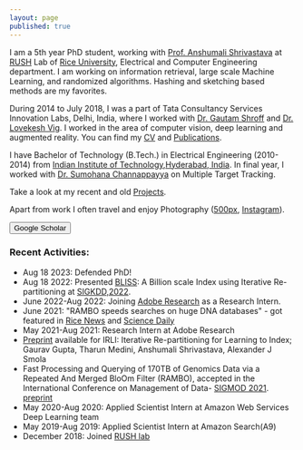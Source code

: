 ```yaml
---
layout: page
published: true
---
```


I am a 5th year PhD student, working with [Prof. Anshumali Shrivastava](https://www.cs.rice.edu/~as143/) at [RUSH](http://rushlab.blogs.rice.edu/about/team/) Lab of [Rice University](https://eceweb.rice.edu/), Electrical and Computer Engineering department. I am working on information retrieval, large scale Machine Learning, and randomized algorithms. Hashing and sketching based methods are my favorites. 

During 2014 to July 2018, I was a part of Tata Consultancy Services Innovation Labs, Delhi, India, where I worked with [Dr. Gautam Shroff](https://www.linkedin.com/in/gautam-shroff-066901/) and [Dr. Lovekesh Vig](https://sites.google.com/site/lovekeshhome/). I worked in the area of computer vision, deep learning and augmented reality. You can find my [CV](https://gaurav16gupta.github.io/CV_GauravGupta.pdf) and [Publications](https://gaurav16gupta.github.io/publications/).

I have Bachelor of Technology (B.Tech.) in Electrical Engineering (2010-2014) from [Indian Institute of Technology,Hyderabad, India](http://www.iith.ac.in). In final year, I worked with [Dr. Sumohana Channappayya](https://www.iith.ac.in/~sumohana/) on Multiple Target Tracking.  

Take a look at my recent and old [Projects](https://gaurav16gupta.github.io/projects). 

Apart from work I often travel and enjoy Photography ([500px](https://500px.com/gaurav16gupta), [Instagram](https://www.instagram.com/gaurav16gupta/)).

<form action="https://scholar.google.co.in/citations?user=OguKfJIAAAAJ&hl=en">
    <input type="submit" value="Google Scholar" width="100" height="20" />
</form>

### Recent Activities:
* Aug 18 2023: Defended PhD!
* Aug 18 2022: Presented [BLISS](https://dl.acm.org/doi/abs/10.1145/3534678.3539414): A Billion scale Index using Iterative Re-partitioning at [SIGKDD,2022](https://kdd.org/kdd2022/).
* June 2022-Aug 2022: Joining [Adobe Research](https://research.adobe.com/) as a Research Intern.
* June 2021: "RAMBO speeds searches on huge DNA databases" - got featured in [Rice News](http://news.rice.edu/2021/06/28/rambo-speeds-searches-on-huge-dna-databases-2/) and [Science Daily](https://www.sciencedaily.com/releases/2021/06/210628152920.htm)
* May 2021-Aug 2021: Research Intern at Adobe Research
* [Preprint](https://arxiv.org/abs/2103.09944) available for IRLI: Iterative Re-partitioning for Learning to Index; Gaurav Gupta, Tharun Medini, Anshumali Shrivastava, Alexander J Smola
* Fast Processing and Querying of 170TB of Genomics Data via a Repeated And Merged BloOm Filter (RAMBO), accepted in the International Conference on Management of Data- [SIGMOD 2021](https://2021.sigmod.org/). [preprint](https://gaurav16gupta.github.io/papers/RAMBO_SIGMOD2021.pdf)
* May 2020-Aug 2020: Applied Scientist Intern at Amazon Web Services Deep Learning team
* May 2019-Aug 2019: Applied Scientist Intern at Amazon Search(A9)
* December 2018: Joined [RUSH lab](http://rushlab.blogs.rice.edu/)

